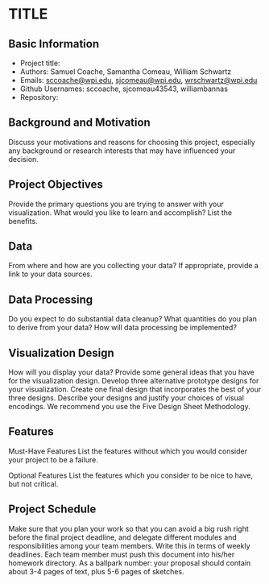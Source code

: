 TITLE
===

Basic Information
---
- Project title:
- Authors: Samuel Coache, Samantha Comeau, William Schwartz
- Emails: sccoache@wpi.edu, sjcomeau@wpi.edu, wrschwartz@wpi.edu
- Github Usernames: sccoache, sjcomeau43543, williambannas
- Repository:

Background and Motivation
---
Discuss your motivations and reasons for choosing this project, especially any background or research interests that may have influenced your decision.

Project Objectives 
---
Provide the primary questions you are trying to answer with your visualization. What would you like to learn and accomplish? List the benefits.

Data
---
From where and how are you collecting your data? If appropriate, provide a link to your data sources.

Data Processing
---
Do you expect to do substantial data cleanup? What quantities do you plan to derive from your data? How will data processing be implemented?

Visualization Design
---
How will you display your data? Provide some general ideas that you have for the visualization design. Develop three alternative prototype designs for your visualization. Create one final design that incorporates the best of your three designs. Describe your designs and justify your choices of visual encodings. We recommend you use the Five Design Sheet Methodology.

Features
---
Must-Have Features
List the features without which you would consider your project to be a failure.

Optional Features
List the features which you consider to be nice to have, but not critical.

Project Schedule
---
Make sure that you plan your work so that you can avoid a big rush right before the final project deadline, and delegate different modules and responsibilities among your team members. Write this in terms of weekly deadlines.
Each team member must push this document into his/her homework directory. As a ballpark number: your proposal should contain about 3-4 pages of text, plus 5-6 pages of sketches.

